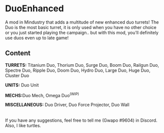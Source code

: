 # DuoEnhanced
A mod in Mindustry that adds a multitude of new enhanced duo turrets! The Duo is the most basic turret, it is only used when you have no other choice or you just started playing the campaign.. but with this mod, you'll definitely use duos even up to late game!


## Content

<b>TURRETS:</b> Titanium Duo, Thorium Duo, Surge Duo, Boom Duo, Railgun Duo, Spectre Duo, Ripple Duo, Doom Duo, Hydro Duo, Large Duo, Huge Duo, Cluster Duo

<b>UNITS:</b> Duo Unit

<b>MECHS:</b>Duo Mech, Omega Duo<sup>(WIP)</sup>

<b>MISCELLANEOUS:</b> Duo Driver, Duo Force Projector, Duo Wall 
<br> <br> <br> 
If you have any suggestions, feel free to tell me (Gwapo #9604) in Discord. Also, I like turtles.



